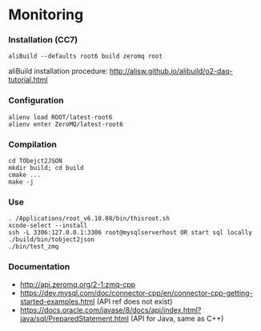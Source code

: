 # Monitoring

### Installation (CC7)
~~~
aliBuild --defaults root6 build zeromq root
~~~

aliBuild installation procedure: http://alisw.github.io/alibuild/o2-daq-tutorial.html

### Configuration
~~~
alienv load ROOT/latest-root6
alienv enter ZeroMQ/latest-root6
~~~

### Compilation
~~~
cd TObejct2JSON
mkdir build; cd build
cmake ...
make -j
~~~

### Use
~~~
. /Applications/root_v6.10.08/bin/thisroot.sh
xcode-select --install
ssh -L 3306:127.0.0.1:3306 root@mysqlserverhost OR start sql locally
./build/bin/tobject2json
./bin/test_zmq
~~~


### Documentation
* http://api.zeromq.org/2-1:zmq-cpp
* https://dev.mysql.com/doc/connector-cpp/en/connector-cpp-getting-started-examples.html (API ref does not exist)
* https://docs.oracle.com/javase/8/docs/api/index.html?java/sql/PreparedStatement.html (API for Java, same as C++)
